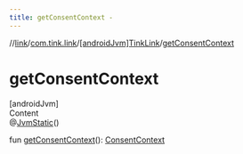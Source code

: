 ```yaml
---
title: getConsentContext -
---
```

//[link](../../index.md)/[com.tink.link](../index.md)/[[androidJvm]TinkLink](index.md)/[getConsentContext](get-consent-context.md)



# getConsentContext  
[androidJvm]  
Content  
@[JvmStatic](https://kotlinlang.org/api/latest/jvm/stdlib/kotlin.jvm/-jvm-static/index.html)()  
  
fun [getConsentContext](get-consent-context.md)(): [ConsentContext](../../com.tink.link.consent/[android-jvm]-consent-context/index.md)  



